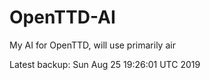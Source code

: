 # OpenTTD-AI
My AI for OpenTTD, will use primarily air

Latest backup: Sun Aug 25 19:26:01 UTC 2019
